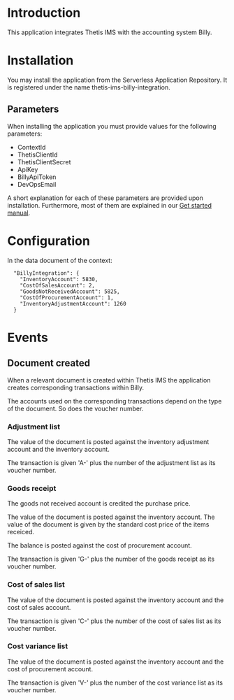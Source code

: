 # Introduction

This application integrates Thetis IMS with the accounting system Billy.  

# Installation

You may install the application from the Serverless Application Repository. It is registered under the name thetis-ims-billy-integration.

## Parameters

When installing the application you must provide values for the following parameters:

- ContextId
- ThetisClientId
- ThetisClientSecret
- ApiKey
- BillyApiToken
- DevOpsEmail

A short explanation for each of these parameters are provided upon installation. Furthermore, most of them are explained in our [Get started manual](https://introduction.thetis-ims.com/da/docs/InstallAddOn/).

# Configuration

In the data document of the context:
```
  "BillyIntegration": {
    "InventoryAccount": 5830,
    "CostOfSalesAccount": 2,
    "GoodsNotReceivedAccount": 5825,
    "CostOfProcurementAccount": 1,
    "InventoryAdjustmentAccount": 1260
  }

```

# Events

## Document created

When a relevant document is created within Thetis IMS the application creates corresponding transactions within Billy. 

The accounts used on the corresponding transactions depend on the type of the document. So does the voucher number.

### Adjustment list

The value of the document is posted against the inventory adjustment account and the inventory account.

The transaction is given 'A-' plus the number of the adjustment list as its voucher number.

### Goods receipt

The goods not received account is credited the purchase price.

The value of the document is posted against the inventory account. The value of the document is given by the standard cost price of the items receiced.

The balance is posted against the cost of procurement account.

The transaction is given 'G-' plus the number of the goods receipt as its voucher number.

### Cost of sales list

The value of the document is posted against the inventory account and the cost of sales account.

The transaction is given 'C-' plus the number of the cost of sales list as its voucher number.

### Cost variance list

The value of the document is posted against the inventory account and the cost of procurement account.

The transaction is given 'V-' plus the number of the cost variance list as its voucher number.



